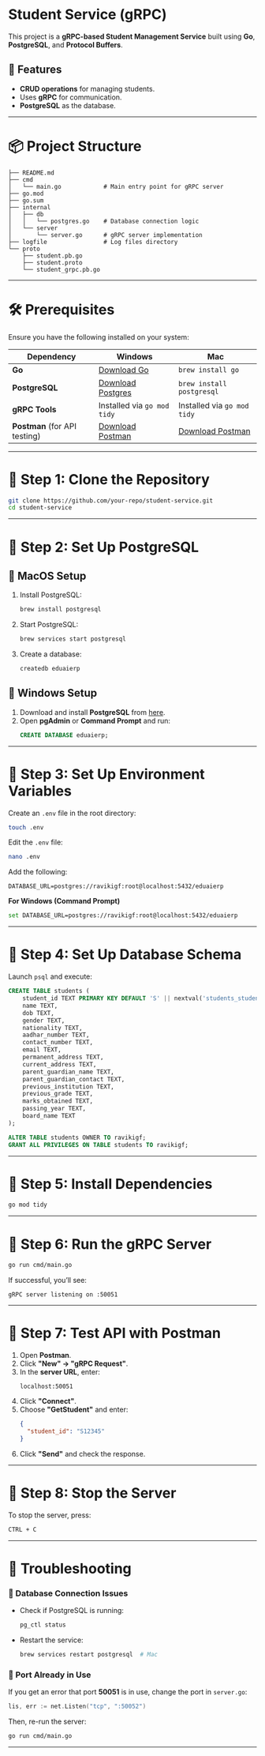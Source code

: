 

# **Student Service (gRPC)**
This project is a **gRPC-based Student Management Service** built using **Go**, **PostgreSQL**, and **Protocol Buffers**.

## **📌 Features**
- **CRUD operations** for managing students.
- Uses **gRPC** for communication.
- **PostgreSQL** as the database.

---

# **📦 Project Structure**
```
├── README.md
├── cmd
│   └── main.go            # Main entry point for gRPC server
├── go.mod
├── go.sum
├── internal
│   ├── db
│   │   └── postgres.go    # Database connection logic
│   └── server
│       └── server.go      # gRPC server implementation
├── logfile                # Log files directory
└── proto
    ├── student.pb.go
    ├── student.proto
    └── student_grpc.pb.go
```

---

# **🛠️ Prerequisites**
Ensure you have the following installed on your system:

| Dependency     | Windows                             | Mac                                |
|---------------|------------------------------------|-----------------------------------|
| **Go**        | [Download Go](https://go.dev/dl/) | `brew install go`                 |
| **PostgreSQL**| [Download Postgres](https://www.postgresql.org/download/) | `brew install postgresql` |
| **gRPC Tools**| Installed via `go mod tidy`       | Installed via `go mod tidy`       |
| **Postman** (for API testing) | [Download Postman](https://www.postman.com/downloads/) | [Download Postman](https://www.postman.com/downloads/) |

---

# **📌 Step 1: Clone the Repository**
```sh
git clone https://github.com/your-repo/student-service.git
cd student-service
```

---

# **📌 Step 2: Set Up PostgreSQL**

## **🔹 MacOS Setup**
1. Install PostgreSQL:
   ```sh
   brew install postgresql
   ```
2. Start PostgreSQL:
   ```sh
   brew services start postgresql
   ```
3. Create a database:
   ```sh
   createdb eduaierp
   ```

## **🔹 Windows Setup**
1. Download and install **PostgreSQL** from [here](https://www.postgresql.org/download/).
2. Open **pgAdmin** or **Command Prompt** and run:
   ```sql
   CREATE DATABASE eduaierp;
   ```

---

# **📌 Step 3: Set Up Environment Variables**
Create an `.env` file in the root directory:
```sh
touch .env
```
Edit the `.env` file:
```sh
nano .env
```
Add the following:
```
DATABASE_URL=postgres://ravikigf:root@localhost:5432/eduaierp
```
**For Windows (Command Prompt)**
```sh
set DATABASE_URL=postgres://ravikigf:root@localhost:5432/eduaierp
```

---

# **📌 Step 4: Set Up Database Schema**
Launch `psql` and execute:
```sql
CREATE TABLE students (
    student_id TEXT PRIMARY KEY DEFAULT 'S' || nextval('students_student_id_seq'),
    name TEXT,
    dob TEXT,
    gender TEXT,
    nationality TEXT,
    aadhar_number TEXT,
    contact_number TEXT,
    email TEXT,
    permanent_address TEXT,
    current_address TEXT,
    parent_guardian_name TEXT,
    parent_guardian_contact TEXT,
    previous_institution TEXT,
    previous_grade TEXT,
    marks_obtained TEXT,
    passing_year TEXT,
    board_name TEXT
);

ALTER TABLE students OWNER TO ravikigf;
GRANT ALL PRIVILEGES ON TABLE students TO ravikigf;
```

---

# **📌 Step 5: Install Dependencies**
```sh
go mod tidy
```

---

# **📌 Step 6: Run the gRPC Server**
```sh
go run cmd/main.go
```
If successful, you’ll see:
```
gRPC server listening on :50051
```

---

# **📌 Step 7: Test API with Postman**
1. Open **Postman**.
2. Click **"New" → "gRPC Request"**.
3. In the **server URL**, enter:
   ```
   localhost:50051
   ```
4. Click **"Connect"**.
5. Choose **"GetStudent"** and enter:
   ```json
   {
     "student_id": "S12345"
   }
   ```
6. Click **"Send"** and check the response.

---

# **📌 Step 8: Stop the Server**
To stop the server, press:
```sh
CTRL + C
```

---

# **📌 Troubleshooting**
### **🔹 Database Connection Issues**
- Check if PostgreSQL is running:
  ```sh
  pg_ctl status
  ```
- Restart the service:
  ```sh
  brew services restart postgresql  # Mac
  ```

### **🔹 Port Already in Use**
If you get an error that port **50051** is in use, change the port in `server.go`:
```go
lis, err := net.Listen("tcp", ":50052")
```
Then, re-run the server:
```sh
go run cmd/main.go
```

---

